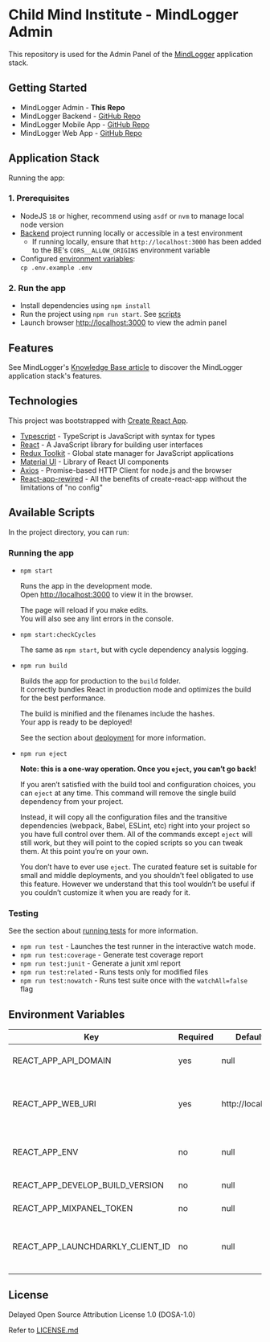 # Child Mind Institute - MindLogger Admin

This repository is used for the Admin Panel of the [MindLogger](https://mindlogger.org/) application stack.

## Getting Started

* MindLogger Admin - **This Repo**
* MindLogger Backend - [GitHub Repo](https://github.com/ChildMindInstitute/mindlogger-backend-refactor)
* MindLogger Mobile App - [GitHub Repo](https://github.com/ChildMindInstitute/mindlogger-app-refactor)
* MindLogger Web App - [GitHub Repo](https://github.com/ChildMindInstitute/mindlogger-web-refactor)

## Application Stack

Running the app:

### 1. Prerequisites

- NodeJS `18` or higher, recommend using `asdf` or `nvm` to manage local node version
- [Backend](https://github.com/ChildMindInstitute/mindlogger-backend-refactor) project running locally or accessible in a test environment
  - If running locally, ensure that `http://localhost:3000` has been added to the BE's `CORS__ALLOW_ORIGINS` environment variable
- Configured [environment variables](#environment-variables):\
  `cp .env.example .env`

### 2. Run the app

- Install dependencies using `npm install`
- Run the project using `npm run start`. See [scripts](#available-scripts)
- Launch browser [http://localhost:3000](http://localhost:3000) to view the admin panel

## Features

See MindLogger's [Knowledge Base article](https://mindlogger.atlassian.net/servicedesk/customer/portal/3/topic/4d9a9ad4-c663-443b-b7fc-be9faf5d9383/article/337444910) to discover the MindLogger application stack's features.

## Technologies

This project was bootstrapped with [Create React App](https://github.com/facebook/create-react-app).

- [Typescript](https://www.typescriptlang.org/) - TypeScript is JavaScript with syntax for types
- [React](https://reactjs.org/) - A JavaScript library for building user interfaces
- [Redux Toolkit](https://redux-toolkit.js.org/) - Global state manager for JavaScript applications
- [Material UI](https://mui.com/) - Library of React UI components
- [Axios](https://axios-http.com/) - Promise-based HTTP Client for node.js and the browser
- [React-app-rewired](https://github.com/timarney/react-app-rewired/) - All the benefits of create-react-app without the limitations of "no config"

## Available Scripts

In the project directory, you can run:

### Running the app

- `npm start`

    Runs the app in the development mode.\
    Open [http://localhost:3000](http://localhost:3000) to view it in the browser.

    The page will reload if you make edits.\
    You will also see any lint errors in the console.

- `npm start:checkCycles`

    The same as `npm start`, but with cycle dependency analysis logging.

- `npm run build`

    Builds the app for production to the `build` folder.\
    It correctly bundles React in production mode and optimizes the build for the best performance.

    The build is minified and the filenames include the hashes.\
    Your app is ready to be deployed!

    See the section about [deployment](https://facebook.github.io/create-react-app/docs/deployment) for more information.

- `npm run eject`

    **Note: this is a one-way operation. Once you `eject`, you can’t go back!**

    If you aren’t satisfied with the build tool and configuration choices, you can `eject` at any time. This command will remove the single build dependency from your project.

    Instead, it will copy all the configuration files and the transitive dependencies (webpack, Babel, ESLint, etc) right into your project so you have full control over them. All of the commands except `eject` will still work, but they will point to the copied scripts so you can tweak them. At this point you’re on your own.

    You don’t have to ever use `eject`. The curated feature set is suitable for small and middle deployments, and you shouldn’t feel obligated to use this feature. However we understand that this tool wouldn’t be useful if you couldn’t customize it when you are ready for it.

### Testing

See the section about [running tests](https://facebook.github.io/create-react-app/docs/running-tests) for more information.

- `npm run test` - Launches the test runner in the interactive watch mode.
- `npm run test:coverage` - Generate test coverage report
- `npm run test:junit` - Generate a junit xml report
- `npm run test:related` - Runs tests only for modified files
- `npm run test:nowatch` - Runs test suite once with the `watchAll=false` flag

## Environment Variables

| Key                              | Required | Default value         | Description                                          |
|----------------------------------|----------|-----------------------|------------------------------------------------------|
| REACT_APP_API_DOMAIN             | yes      | null                  | MindLogger Backend API base URL                      |
| REACT_APP_WEB_URI                | yes      | http://localhost:5173 | Base URL of the MindLogger respondent web app        |
| REACT_APP_ENV                    | no       | null                  | Environment to run the app in (`prod` or `staging`)  |
| REACT_APP_DEVELOP_BUILD_VERSION  | no       | null                  | Footer app build number                              |
| REACT_APP_MIXPANEL_TOKEN         | no       | null                  | Mixpanel token                                       |
| REACT_APP_LAUNCHDARKLY_CLIENT_ID | no       | null                  | LaunchDarkly client key to choose target environment |

## License

Delayed Open Source Attribution License 1.0 (DOSA-1.0)

Refer to [LICENSE.md](./LICENSE.md)
